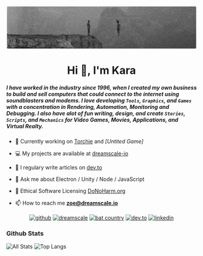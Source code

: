 <p><img align="center" src="https://github.com/ZoeDreams/zoedreams/blob/master/banner.png" alt=""/></p>

<h1 align="center">Hi 👋, I'm Kara</h1>

##### I have worked in the industry since 1996, when I created my own business to build and sell computers that could connect to the internet using soundblasters and modems. I love developing `Tools`, `Graphics`, and `Games` with a concentration in Rendering, Automation, Monitoring and Debugging. I also have alot of fun writing, design, and create `Stories`, `Scripts`, and `Mechanics` for Video Games, Movies, Applications, and Virtual Realty. 

- 🚀  Currently working on [Torchie](https://github.com/dreamscale-io/torchie-shell) and *[Untited Game]*

- 💻  My projects are available at [dreamscale-io](https://github.com/dreamscale-io)

- 📝  I regulary write articles on [dev.to](https://dev.to/zoedreams)

- 💬  Ask me about Electron / Unity / Node / JavaScript 

- 🧬  Ethical Software Licensing [DoNoHarm.org](https://firstdonoharm.dev/)

- 📫  How to reach me **zoe@dreamscale.io**

<p align="center">
<a href="https://github.com/zoedreams" target="blank"><img align="center" src="https://cdn.jsdelivr.net/npm/simple-icons@3.0.1/icons/github.svg" alt="github" height="30" width="30" /></a>
  <a href="https://github.com/dreamscale-io" target="blank"><img align="center" src="https://cdn.jsdelivr.net/npm/simple-icons@3.0.1/icons/gitlab.svg" alt="dreamscale" height="30" width="30" /></a>
  <a href="https://www.youtube.com/user/BatCountryEnt" target="blank"><img align="center" src="https://cdn.jsdelivr.net/npm/simple-icons@3.0.1/icons/youtube.svg" alt="bat country" height="30" width="30" /></a>
  <a href="https://dev.to/zoedreams" target="blank"><img align="center" src="https://cdn.jsdelivr.net/npm/simple-icons@3.0.1/icons/dev-dot-to.svg" alt="dev.to" height="30" width="30" /></a>
<a href="https://www.linkedin.com/in/kara-marie-rawson-8ba5b5133/" target="blank"><img align="center" src="https://cdn.jsdelivr.net/npm/simple-icons@3.0.1/icons/linkedin.svg" alt="linkedin" height="30" width="30" /></a>
</p>


### Github Stats
![All Stats](https://github-readme-stats.vercel.app/api?username=zoedreams&show_icons=true&include_all_commits=true&count_private=true&hide=contribs)
![Top Langs](https://github-readme-stats.vercel.app/api/top-langs/?username=zoedreams&layout=compact)
